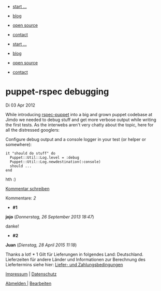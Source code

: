 * [start ...](/)
* [blog](/blog/)
* [open source](/open-source/)
* [contact](/contact/)

* [start ...](/)
* [blog](/blog/)
* [open source](/open-source/)
* [contact](/contact/)

# puppet-rspec debugging
Di
03
Apr
2012

While introducing [rspec-puppet](https://github.com/rodjek/rspec-puppet) into a big and grown puppet codebase at Jimdo we needed to debug stuff and get more verbose
output while writing the first tests. As the interwebs aren't very chatty about the topic, here for all the distressed googlers:

Configure debug output and a console logger in your test (or helper or somewhere):

    
    it "should do stuff" do
      Puppet::Util::Log.level = :debug
      Puppet::Util::Log.newdestination(:console)
      should ...
    end
    

hth :)

[Kommentar schreiben](#)

Kommentare: _2_ 

* **\#1**

**jojo** (_Donnerstag, 26 September 2013 18:47_)

danke!
* **\#2**

**Juan** (_Dienstag, 28 April 2015 11:18_)

Thanks a lot!
* 
1 Gilt für Lieferungen in folgendes Land: Deutschland. Lieferzeiten für andere Länder und Informationen zur Berechnung des Liefertermins siehe hier: [Liefer- und Zahlungsbedingungen](http://www.ruempler.eu/j/shop/deliveryinfo)  

[Impressum](/about/) | [Datenschutz](/j/privacy) 

[Abmelden ](https://e.jimdo.com/app/cms/logout.php)
|
[Bearbeiten](https://a.jimdo.com/app/auth/signin/jumpcms/?page=966846648)